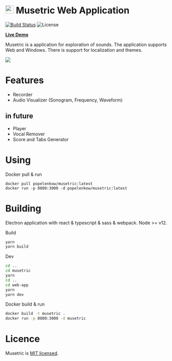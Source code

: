 # <img src="https://user-images.githubusercontent.com/7475599/87945559-1c49ec80-cacb-11ea-8f24-42c0738d1dcd.png" width="26" height="26"> Musetric Web Application

[![Build Status](https://dev.azure.com/popelenkow/musetric/_apis/build/status/musetric)](https://dev.azure.com/popelenkow/musetric/_build/latest?definitionId=1)
![License](https://img.shields.io/github/license/popelenkow/musetric)

[**Live Demo**](https://popelenkow.github.io/Musetric)

Musetric is a application for exploration of sounds. The application supports Web and Windows. There is support for localization and themes.

<img src="https://user-images.githubusercontent.com/7475599/104832178-d75c1280-58c1-11eb-81a5-3164b90c48cf.png">

# Features

- Recorder
- Audio Visualizer (Sonogram, Frequency, Waveform)

## in future

- Player
- Vocal Remover
- Score and Tabs Generator

# Using

Docker pull & run
```
docker pull popelenkow/musetric:latest
docker run -p 8080:3000 -d popelenkow/musetric:latest
```
# Building

Electron application with react & typescript & sass & webpack. Node >= v12.

Build
```bash
yarn
yarn build
```

Dev
```bash
cd ..
cd musetric
yarn
cd ..
cd web-app
yarn
yarn dev
```

Docker build & run
```bash
docker build -t musetric .
docker run -p 8080:3000 -d musetric
```

# Licence

Musetric is [MIT licensed](licence.txt).
